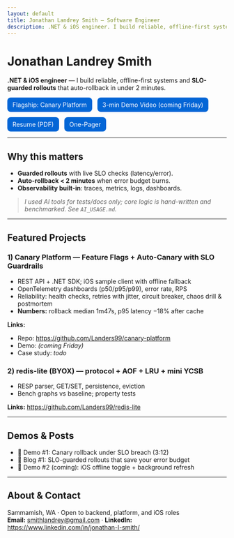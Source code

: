 ```yaml
---
layout: default
title: Jonathan Landrey Smith — Software Engineer
description: .NET & iOS engineer. I build reliable, offline-first systems with SLO-guarded rollouts.
---
```


# Jonathan Landrey Smith
**.NET & iOS engineer** — I build reliable, offline-first systems and **SLO-guarded rollouts** that auto-rollback in under 2 minutes.

<div style="display:flex; gap:12px; flex-wrap:wrap; margin:12px 0;">
  <a href="https://github.com/Landers99/canary-platform" class="btn">Flagship: Canary Platform</a>
  <a href="https://youtu.be/<demo-id>" class="btn">3-min Demo Video (coming Friday)</a>
  <a href="https://raw.githubusercontent.com/Landers99/resume/main/Jonathan%20Landrey%20Smith%20Resume-master.pdf" class="btn">Resume (PDF)</a>
  <a href="https://raw.githubusercontent.com/Landers99/canary-platform/main/docs/one-pager.pdf" class="btn">One-Pager</a>
</div>

---

## Why this matters
- **Guarded rollouts** with live SLO checks (latency/error).  
- **Auto-rollback < 2 minutes** when error budget burns.  
- **Observability built-in**: traces, metrics, logs, dashboards.

> _I used AI tools for tests/docs only; core logic is hand-written and benchmarked. See `AI_USAGE.md`._

---

## Featured Projects

### 1) Canary Platform — Feature Flags + Auto-Canary with SLO Guardrails
- REST API + .NET SDK; iOS sample client with offline fallback  
- OpenTelemetry dashboards (p50/p95/p99), error rate, RPS  
- Reliability: health checks, retries with jitter, circuit breaker, chaos drill & postmortem  
- **Numbers:** rollback median 1m47s, p95 latency −18% after cache

**Links:**  
- Repo: <https://github.com/Landers99/canary-platform>  
- Demo: *(coming Friday)*
- Case study: *todo*

### 2) redis-lite (BYOX) — protocol + AOF + LRU + mini YCSB
- RESP parser, GET/SET, persistence, eviction  
- Bench graphs vs baseline; property tests

**Links:** <https://github.com/Landers99/redis-lite>

---

## Demos & Posts
- 🎥 Demo #1: Canary rollback under SLO breach (3:12)  
- 📝 Blog #1: SLO-guarded rollouts that save your error budget  
- 🎥 Demo #2 (coming): iOS offline toggle + background refresh

---

## About & Contact
Sammamish, WA · Open to backend, platform, and iOS roles  
**Email:** smithlandrey@gmail.com · **LinkedIn:** <https://www.linkedin.com/in/jonathan-l-smith/>

<style>
a.btn { background:#0366d6; color:white !important; padding:8px 12px; border-radius:8px; text-decoration:none; }
a.btn:hover { opacity:0.9; }
</style>
